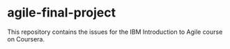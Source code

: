# agile-final-project
This repository contains the issues for the IBM Introduction to Agile course on Coursera.
